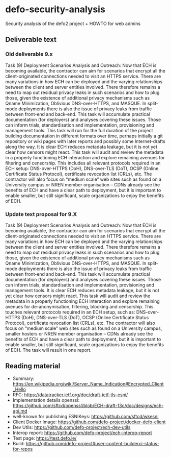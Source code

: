 # defo-security-analysis
Security analysis of the defo2 project + HOWTO for web admins


## Deliverable text
### Old deliverable 9.x

Task (9) Deployment Scenarios Analysis and Outreach: Now that ECH is becoming available, the contractor can aim for scenarios that encrypt all the client-originated connections needed to visit an HTTPS service. There are many variations in how ECH can be deployed and the varying relationships between the client and server entities involved. There therefore remains a need to map out residual privacy leaks in such scenarios and how to plug those, given the existence of additional privacy mechanisms such as Qname Minimization, Oblivious DNS-over-HTTPS, and MASQUE. In split-mode deployments there is also the issue of privacy leaks from traffic between front-end and back-end. This task will accumulate practical documentation (for deployers) and analyses covering these issues. Those can inform trials, standardisation and implementation, provisioning and management tools. This task will run for the full duration of the project building documentation in different formats over time, perhaps initially a git
repository or wiki pages with later reports and possibly some Internet-drafts along the way. It is clear ECH reduces metadata leakage, but it is not yet clear how censors might react. This task will audit and review the metadata in a properly functioning ECH interaction and explore remaining avenues for filtering and censorship. This includes all relevant protocols required in an ECH setup: DNS-over-HTTPS (DoH), DNS-over-TLS (DoT), OCSP (Online Certificate Status Protocol), certificate revocation list (CRLs), etc. The contractor will also focus on “medium scale” web sites such as found on a University campus or NREN member organisation – CDNs already see the benefits of ECH and have a clear path to deployment, but it is important to enable smaller, but still significant, scale organizations to enjoy the benefits of ECH.


### Update text proposal for 9.X

Task (9) Deployment Scenarios Analysis and Outreach: Now that ECH is becoming available, the contractor can aim for scenarios that encrypt all the client-originated connections needed to visit an HTTPS service. There are many variations in how ECH can be deployed and the varying relationships between the client and server entities involved. There therefore remains a need to map out residual privacy leaks in such scenarios and how to plug those, given the existence of additional privacy mechanisms such as Qname Minimization, Oblivious DNS-over-HTTPS, and MASQUE. In split-mode deployments there is also the issue of privacy leaks from traffic between front-end and back-end. This task will accumulate practical documentation (for deployers) and analyses covering these issues. Those can inform trials, standardisation and implementation, provisioning and management tools. It is clear ECH reduces metadata leakage, but it is not yet clear how censors might react. This task will audit and review the metadata in a properly functioning ECH interaction and explore remaining avenues for de-anonymisation, filtering, blocking and censorship. This touches relevant protocols required in an ECH setup, such as: DNS-over-HTTPS (DoH), DNS-over-TLS (DoT), OCSP (Online Certificate Status Protocol), certificate revocation list (CRLs), etc. The contractor will also focus on “medium scale” web sites such as found on a University campus, smaller hosters or NREN member organisation – CDNs already see the benefits of ECH and have a clear path to deployment, but it is important to enable smaller, but still significant, scale organizations to enjoy the benefits of ECH. The task will result in one report.

## Reading material

- Summary: https://en.wikipedia.org/wiki/Server_Name_Indication#Encrypted_Client_Hello
- RFC: https://datatracker.ietf.org/doc/draft-ietf-tls-esni/
- Implementation details openssl: https://github.com/sftcd/openssl/blob/ECH-draft-13c/doc/designs/ech-api.md
- well-known for publishing ESNIKeys: https://github.com/sftcd/wkesni
- Client Docker Image: https://github.com/defo-project/docker-defo-client
- Dev Utils: https://github.com/defo-project/ech-dev-utils
- Interop report: https://github.com/defo-project/ech-interop-report
- Test page: https://test.defo.ie/
- Build: https://github.com/defo-project#user-content-builderci-status-for-repos

